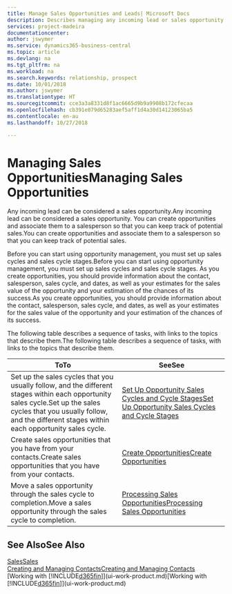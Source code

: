 ```yaml
---
title: Manage Sales Opportunities and Leads| Microsoft Docs
description: Describes managing any incoming lead or sales opportunity in Business Central,  and associating the opportunity with a salesperson to keep track of potential sales.
services: project-madeira
documentationcenter: 
author: jswymer
ms.service: dynamics365-business-central
ms.topic: article
ms.devlang: na
ms.tgt_pltfrm: na
ms.workload: na
ms.search.keywords: relationship, prospect
ms.date: 10/01/2018
ms.author: jswymer
ms.translationtype: HT
ms.sourcegitcommit: cce3a3a8331d8f1ac6665d9b9a9908b172cfecaa
ms.openlocfilehash: cb391e079d65283aef5aff1d4a30d14123065ba5
ms.contentlocale: en-au
ms.lasthandoff: 10/27/2018

---
```

# <a name="managing-sales-opportunities"></a><span data-ttu-id="a85b0-103">Managing Sales Opportunities</span><span class="sxs-lookup"><span data-stu-id="a85b0-103">Managing Sales Opportunities</span></span>
<span data-ttu-id="a85b0-104">Any incoming lead can be considered a sales opportunity.</span><span class="sxs-lookup"><span data-stu-id="a85b0-104">Any incoming lead can be considered a sales opportunity.</span></span> <span data-ttu-id="a85b0-105">You can create opportunities and associate them to a salesperson so that you can keep track of potential sales.</span><span class="sxs-lookup"><span data-stu-id="a85b0-105">You can create opportunities and associate them to a salesperson so that you can keep track of potential sales.</span></span>

<span data-ttu-id="a85b0-106">Before you can start using opportunity management, you must set up sales cycles and sales cycle stages.</span><span class="sxs-lookup"><span data-stu-id="a85b0-106">Before you can start using opportunity management, you must set up sales cycles and sales cycle stages.</span></span> <span data-ttu-id="a85b0-107">As you create opportunities, you should provide information about the contact, salesperson, sales cycle, and dates, as well as your estimates for the sales value of the opportunity and your estimation of the chances of its success.</span><span class="sxs-lookup"><span data-stu-id="a85b0-107">As you create opportunities, you should provide information about the contact, salesperson, sales cycle, and dates, as well as your estimates for the sales value of the opportunity and your estimation of the chances of its success.</span></span>

<span data-ttu-id="a85b0-108">The following table describes a sequence of tasks, with links to the topics that describe them.</span><span class="sxs-lookup"><span data-stu-id="a85b0-108">The following table describes a sequence of tasks, with links to the topics that describe them.</span></span>

| <span data-ttu-id="a85b0-109">To</span><span class="sxs-lookup"><span data-stu-id="a85b0-109">To</span></span> | <span data-ttu-id="a85b0-110">See</span><span class="sxs-lookup"><span data-stu-id="a85b0-110">See</span></span> |
| --- | --- |
| <span data-ttu-id="a85b0-111">Set up the sales cycles that you usually follow, and the different stages within each opportunity sales cycle.</span><span class="sxs-lookup"><span data-stu-id="a85b0-111">Set up the sales cycles that you usually follow, and the different stages within each opportunity sales cycle.</span></span> |[<span data-ttu-id="a85b0-112">Set Up Opportunity Sales Cycles and Cycle Stages</span><span class="sxs-lookup"><span data-stu-id="a85b0-112">Set Up Opportunity Sales Cycles and Cycle Stages</span></span>](marketing-how-setup-opportunity-sales-cycles-stages.md) |
| <span data-ttu-id="a85b0-113">Create sales opportunities that you have from your contacts.</span><span class="sxs-lookup"><span data-stu-id="a85b0-113">Create sales opportunities that you have from your contacts.</span></span> |[<span data-ttu-id="a85b0-114">Create Opportunities</span><span class="sxs-lookup"><span data-stu-id="a85b0-114">Create Opportunities</span></span>](marketing-how-create-opportunities.md) |
| <span data-ttu-id="a85b0-115">Move a sales opportunity through the sales cycle to completion.</span><span class="sxs-lookup"><span data-stu-id="a85b0-115">Move a sales opportunity through the sales cycle to completion.</span></span> |[<span data-ttu-id="a85b0-116">Processing Sales Opportunities</span><span class="sxs-lookup"><span data-stu-id="a85b0-116">Processing Sales Opportunities</span></span>](marketing-processing-sales-opportunities.md) |

## <a name="see-also"></a><span data-ttu-id="a85b0-117">See Also</span><span class="sxs-lookup"><span data-stu-id="a85b0-117">See Also</span></span>
[<span data-ttu-id="a85b0-118">Sales</span><span class="sxs-lookup"><span data-stu-id="a85b0-118">Sales</span></span>](sales-manage-sales.md)  
[<span data-ttu-id="a85b0-119">Creating and Managing Contacts</span><span class="sxs-lookup"><span data-stu-id="a85b0-119">Creating and Managing Contacts</span></span>](marketing-contacts.md)  
<span data-ttu-id="a85b0-120">[Working with [!INCLUDE[d365fin](includes/d365fin_md.md)]](ui-work-product.md)</span><span class="sxs-lookup"><span data-stu-id="a85b0-120">[Working with [!INCLUDE[d365fin](includes/d365fin_md.md)]](ui-work-product.md)</span></span>

